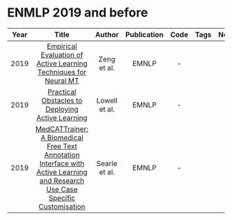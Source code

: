 # ENMLP 2019 and before

| Year |                                                                               Title                                                                                |    Author     | Publication | Code | Tags | Notes |
|:----:|:------------------------------------------------------------------------------------------------------------------------------------------------------------------:|:-------------:|:-----------:|:----:|:----:|:-----:|
| 2019 |                               [Empirical Evaluation of Active Learning Techniques for Neural MT](https://aclanthology.org/D19-6110/)                               |  Zeng et al.  |    EMNLP    |  -   |      |       |
| 2019 |                                       [Practical Obstacles to Deploying Active Learning](https://aclanthology.org/D19-1003/)                                       | Lowell et al. |    EMNLP    |  -   |      |       |
| 2019 | [MedCATTrainer: A Biomedical Free Text Annotation Interface with Active Learning and Research Use Case Specific Customisation](https://aclanthology.org/D19-3024/) | Searle et al. |    EMNLP    |  -   |      |       |
